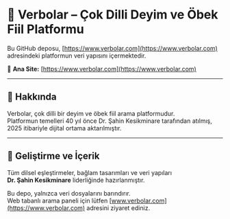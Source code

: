 # 📘 Verbolar – Çok Dilli Deyim ve Öbek Fiil Platformu

Bu GitHub deposu, [https://www.verbolar.com](https://www.verbolar.com) adresindeki platformun veri yapısını içermektedir.

🔗 **Ana Site:** [https://www.verbolar.com](https://www.verbolar.com)

---

## 📌 Hakkında

Verbolar, çok dilli bir deyim ve öbek fiil arama platformudur.  
Platformun temelleri 40 yıl önce Dr. Şahin Kesikminare tarafından atılmış, 2025 itibariyle dijital ortama aktarılmıştır.

---

## 👤 Geliştirme ve İçerik

Tüm dilsel eşleştirmeler, bağlam tasarımları ve veri yapıları  
**Dr. Şahin Kesikminare** liderliğinde hazırlanmıştır.

Bu depo, yalnızca veri dosyalarını barındırır.  
Web tabanlı arama paneli için lütfen [www.verbolar.com](https://www.verbolar.com) adresini ziyaret ediniz.
